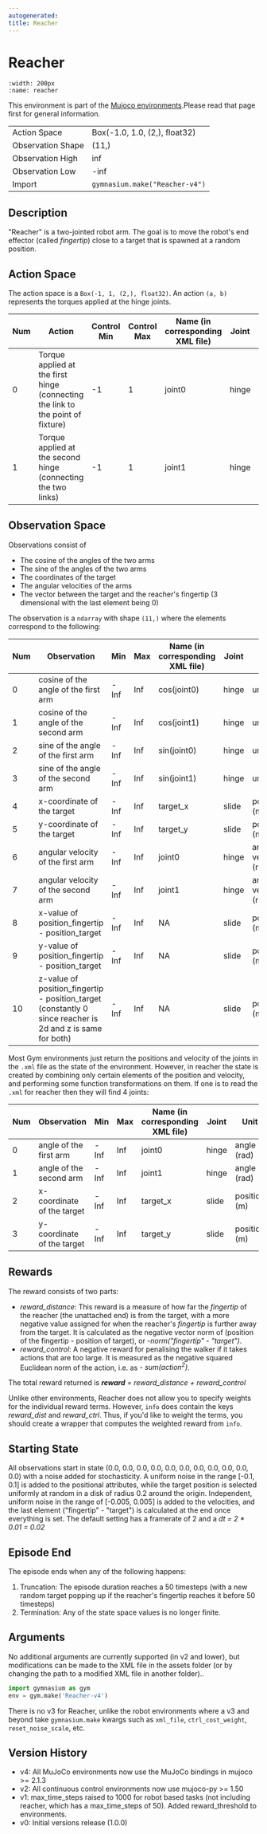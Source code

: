 ```yaml
---
autogenerated:
title: Reacher
---
```


# Reacher

```{figure} ../../_static/videos/mujoco/reacher.gif
:width: 200px
:name: reacher
```

This environment is part of the <a href='..'>Mujoco environments</a>.Please read that page first for general information.

|   |   |
|---|---|
| Action Space | Box(-1.0, 1.0, (2,), float32) |
| Observation Shape | (11,) |
| Observation High | inf |
| Observation Low | -inf |
| Import | `gymnasium.make("Reacher-v4")` |


## Description
"Reacher" is a two-jointed robot arm. The goal is to move the robot's end effector (called *fingertip*) close to a
target that is spawned at a random position.

## Action Space
The action space is a `Box(-1, 1, (2,), float32)`. An action `(a, b)` represents the torques applied at the hinge joints.

| Num | Action                                                                          | Control Min | Control Max | Name (in corresponding XML file) | Joint | Unit |
|-----|---------------------------------------------------------------------------------|-------------|-------------|--------------------------|-------|------|
| 0   | Torque applied at the first hinge (connecting the link to the point of fixture) | -1 | 1 | joint0  | hinge | torque (N m) |
| 1   |  Torque applied at the second hinge (connecting the two links)                  | -1 | 1 | joint1  | hinge | torque (N m) |

## Observation Space

Observations consist of

- The cosine of the angles of the two arms
- The sine of the angles of the two arms
- The coordinates of the target
- The angular velocities of the arms
- The vector between the target and the reacher's fingertip (3 dimensional with the last element being 0)

The observation is a `ndarray` with shape `(11,)` where the elements correspond to the following:

| Num | Observation                                                                                    | Min  | Max | Name (in corresponding XML file) | Joint | Unit                     |
| --- | ---------------------------------------------------------------------------------------------- | ---- | --- | -------------------------------- | ----- | ------------------------ |
| 0   | cosine of the angle of the first arm                                                           | -Inf | Inf | cos(joint0)                      | hinge | unitless                 |
| 1   | cosine of the angle of the second arm                                                          | -Inf | Inf | cos(joint1)                      | hinge | unitless                 |
| 2   | sine of the angle of the first arm                                                             | -Inf | Inf | sin(joint0)                      | hinge | unitless                 |
| 3   | sine of the angle of the second arm                                                            | -Inf | Inf | sin(joint1)                      | hinge | unitless                 |
| 4   | x-coordinate of the target                                                                    | -Inf | Inf | target_x                         | slide | position (m)             |
| 5   | y-coordinate of the target                                                                    | -Inf | Inf | target_y                         | slide | position (m)             |
| 6   | angular velocity of the first arm                                                              | -Inf | Inf | joint0                           | hinge | angular velocity (rad/s) |
| 7   | angular velocity of the second arm                                                             | -Inf | Inf | joint1                           | hinge | angular velocity (rad/s) |
| 8   | x-value of position_fingertip - position_target                                                | -Inf | Inf | NA                               | slide | position (m)             |
| 9   | y-value of position_fingertip - position_target                                                | -Inf | Inf | NA                               | slide | position (m)             |
| 10  | z-value of position_fingertip - position_target (constantly 0 since reacher is 2d and z is same for both) | -Inf | Inf | NA                               | slide | position (m)             |


Most Gym environments just return the positions and velocity of the
joints in the `.xml` file as the state of the environment. However, in
reacher the state is created by combining only certain elements of the
position and velocity, and performing some function transformations on them.
If one is to read the `.xml` for reacher then they will find 4 joints:

| Num | Observation                 | Min      | Max      | Name (in corresponding XML file) | Joint | Unit               |
|-----|-----------------------------|----------|----------|----------------------------------|-------|--------------------|
| 0   | angle of the first arm      | -Inf     | Inf      | joint0                           | hinge | angle (rad)        |
| 1   | angle of the second arm     | -Inf     | Inf      | joint1                           | hinge | angle (rad)        |
| 2   | x-coordinate of the target  | -Inf     | Inf      | target_x                         | slide | position (m)       |
| 3   | y-coordinate of the target  | -Inf     | Inf      | target_y                         | slide | position (m)       |


## Rewards
The reward consists of two parts:
- *reward_distance*: This reward is a measure of how far the *fingertip*
of the reacher (the unattached end) is from the target, with a more negative
value assigned for when the reacher's *fingertip* is further away from the
target. It is calculated as the negative vector norm of (position of
the fingertip - position of target), or *-norm("fingertip" - "target")*.
- *reward_control*: A negative reward for penalising the walker if
it takes actions that are too large. It is measured as the negative squared
Euclidean norm of the action, i.e. as *- sum(action<sup>2</sup>)*.

The total reward returned is ***reward*** *=* *reward_distance + reward_control*

Unlike other environments, Reacher does not allow you to specify weights for the individual reward terms.
However, `info` does contain the keys *reward_dist* and *reward_ctrl*. Thus, if you'd like to weight the terms,
you should create a wrapper that computes the weighted reward from `info`.


## Starting State
All observations start in state
(0.0, 0.0, 0.0, 0.0, 0.0, 0.0, 0.0, 0.0, 0.0, 0.0, 0.0)
with a noise added for stochasticity. A uniform noise in the range
[-0.1, 0.1] is added to the positional attributes, while the target position
is selected uniformly at random in a disk of radius 0.2 around the origin.
Independent, uniform noise in the
range of [-0.005, 0.005] is added to the velocities, and the last
element ("fingertip" - "target") is calculated at the end once everything
is set. The default setting has a framerate of 2 and a *dt = 2 * 0.01 = 0.02*

## Episode End

The episode ends when any of the following happens:

1. Truncation: The episode duration reaches a 50 timesteps (with a new random target popping up if the reacher's fingertip reaches it before 50 timesteps)
2. Termination: Any of the state space values is no longer finite.

## Arguments

No additional arguments are currently supported (in v2 and lower),
but modifications can be made to the XML file in the assets folder
(or by changing the path to a modified XML file in another folder)..

```python
import gymnasium as gym
env = gym.make('Reacher-v4')
```

There is no v3 for Reacher, unlike the robot environments where a v3 and
beyond take `gymnasium.make` kwargs such as `xml_file`, `ctrl_cost_weight`, `reset_noise_scale`, etc.

## Version History

* v4: All MuJoCo environments now use the MuJoCo bindings in mujoco >= 2.1.3
* v2: All continuous control environments now use mujoco-py >= 1.50
* v1: max_time_steps raised to 1000 for robot based tasks (not including reacher, which has a max_time_steps of 50). Added reward_threshold to environments.
* v0: Initial versions release (1.0.0)
